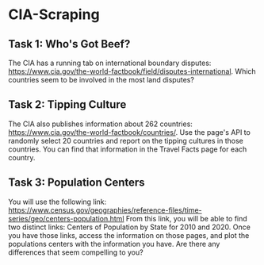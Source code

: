 # CIA-Scraping

## Task 1: Who's Got Beef?  
The CIA has a running tab on international boundary disputes: https://www.cia.gov/the-world-factbook/field/disputes-international.  Which countries seem to be involved in the most land disputes?

## Task 2: Tipping Culture
The CIA also publishes information about 262 countries: https://www.cia.gov/the-world-factbook/countries/. Use the page's API to randomly select 20 countries and report on the tipping cultures in those countries. You can find that information in the Travel Facts page for each country.

## Task 3: Population Centers 

You will use the following link:
https://www.census.gov/geographies/reference-files/time-series/geo/centers-population.html
From this link, you will be able to find two distinct links: Centers of Population by State for 2010 and 2020. Once you have those links, access the information on those pages, and plot the populations centers with the information you have. Are there any differences that seem compelling to you?
